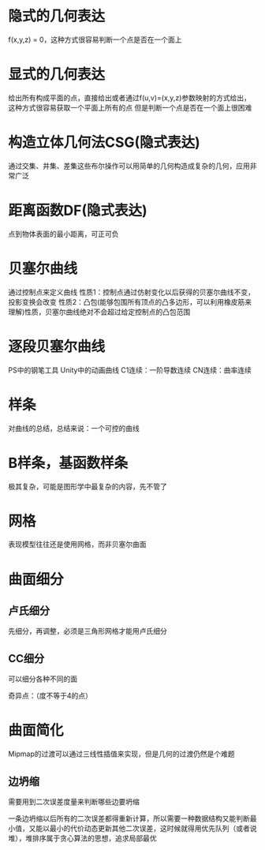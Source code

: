 # 隐式的几何表达
f(x,y,z) = 0，这种方式很容易判断一个点是否在一个面上

# 显式的几何表达
给出所有构成平面的点，直接给出或者通过f(u,v)=(x,y,z)参数映射的方式给出，这种方式很容易获取一个平面上所有的点
但是判断一个点是否在一个面上很困难
# 构造立体几何法CSG(隐式表达)
通过交集、并集、差集这些布尔操作可以用简单的几何构造成复杂的几何，应用非常广泛
# 距离函数DF(隐式表达)
点到物体表面的最小距离，可正可负
# 贝塞尔曲线
通过控制点来定义曲线
性质1：控制点通过仿射变化以后获得的贝塞尔曲线不变，投影变换会改变
性质2：凸包(能够包围所有顶点的凸多边形，可以利用橡皮筋来理解)性质，贝塞尔曲线绝对不会超过给定控制点的凸包范围
# 逐段贝塞尔曲线
PS中的钢笔工具
Unity中的动画曲线
C1连续：一阶导数连续 
CN连续：曲率连续
# 样条
对曲线的总结，总结来说：一个可控的曲线
# B样条，基函数样条
极其复杂，可能是图形学中最复杂的内容，先不管了
# 网格
表现模型往往还是使用网格，而非贝塞尔曲面
# 曲面细分
## 卢氏细分
先细分，再调整，必须是三角形网格才能用卢氏细分
## CC细分
可以细分各种不同的面

奇异点：（度不等于4的点）
# 曲面简化
Mipmap的过渡可以通过三线性插值来实现，但是几何的过渡仍然是个难题
## 边坍缩
需要用到二次误差度量来判断哪些边要坍缩

一条边坍缩以后所有的二次误差都得重新计算，所以需要一种数据结构又能判断最小值，又能以最小的代价动态更新其他二次误差，这时候就得用优先队列（或者说堆），堆排序属于贪心算法的思想，追求局部最优




